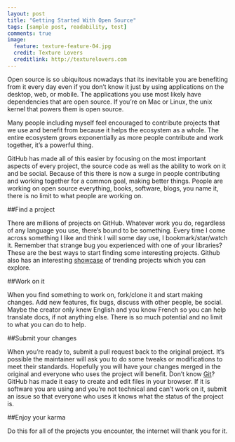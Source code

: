 ```yaml
---
layout: post
title: "Getting Started With Open Source"
tags: [sample post, readability, test]
comments: true
image:
  feature: texture-feature-04.jpg
  credit: Texture Lovers
  creditlink: http://texturelovers.com
---
```


Open source is so ubiquitous nowadays that its inevitable you are benefiting from it every day even if you don’t know it just by using applications on the desktop, web, or mobile. The applications you use most likely have dependencies that are open source. If you’re on Mac or Linux, the unix kernel that powers them is open source.

Many people including myself feel encouraged to contribute projects that we use and benefit from because it helps the ecosystem as a whole. The entire ecosystem grows exponentially as more people contribute and work together, it’s a powerful thing.

GitHub has made all of this easier by focusing on the most important aspects of every project, the source code as well as the ability to work on it and be social. Because of this there is now a surge in people contributing and working together for a common goal, making better things. People are working on open source everything, books, software, blogs, you name it, there is no limit to what people are working on.

##Find a project

There are millions of projects on GitHub. Whatever  work you do, regardless of any language you use, there’s bound to be something. Every time I come across something I like and think I will some day use, I bookmark/star/watch it. Remember that strange bug you experienced with one of your libraries?
These are the best ways to start finding some interesting projects. Github also has an interesting [showcase](https://github.com/explore) of trending projects which you can explore.

##Work on it

When you find something to work on, fork/clone it and start making changes. Add new features, fix bugs, discuss with other people, be social. Maybe the creator only knew English and you know French so you can help translate docs, if not anything else. There is so much potential and no limit to what you can do to help.

##Submit your changes

When you’re ready to, submit a pull request back to the original project. It’s possible the maintainer will ask you to do some tweaks or modifications to meet their standards. Hopefully you will have your changes merged in the original and everyone who uses the project will benefit. Don’t know [Git](http://git-scm.com/)? GitHub has made it easy to create and edit files in your browser. If it is software you are using and you’re not technical and can’t work on it, submit an issue so that everyone who uses it knows what the status of the project is.

##Enjoy your karma

Do this for all of the projects you encounter, the internet will thank you for it.

